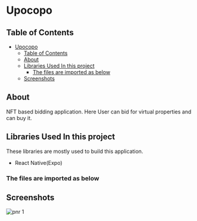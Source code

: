 # Upocopo

## Table of Contents

-   [Upocopo](#upocopo)
    -   [Table of Contents](#table-of-contents)
    -   [About](#about)
    -   [Libraries Used In this project ](#libraries-used-in-this-project-)
        -   [The files are imported as below](#the-files-are-imported-as-below)
    -   [Screenshots](#screenshots)

## About<a name = "about"></a>

NFT based bidding application. Here User can bid for virtual properties and can buy it.

## Libraries Used In this project <a name = "technologies"></a>

These libraries are mostly used to build this application.

-   React Native(Expo)

### The files are imported as below

## Screenshots<a name = "screenshots"></a>

![pnr 1](https://res.cloudinary.com/dtt3kvqkh/image/upload/v1676479983/seremo_ptzeyo.gif "pnr 1")
